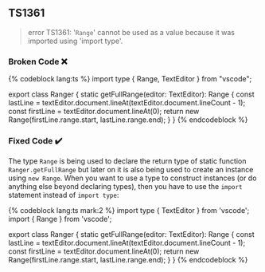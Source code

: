## TS1361

> error TS1361: '`Range`' cannot be used as a value because it was imported using 'import type'.

### Broken Code ❌

<!-- prettier-ignore-start -->
{% codeblock lang:ts %}
import type { Range, TextEditor } from "vscode";

export class Ranger {
  static getFullRange(editor: TextEditor): Range {
    const lastLine = textEditor.document.lineAt(textEditor.document.lineCount - 1);
    const firstLine = textEditor.document.lineAt(0);
    return new Range(firstLine.range.start, lastLine.range.end);
  }
}
{% endcodeblock %}
<!-- prettier-ignore-end -->

### Fixed Code ✔️

The type `Range` is being used to declare the return type of static function `Ranger.getFullRange` but later on it is also being used to create an instance using `new Range`. When you want to use a type to construct instances (or do anything else beyond declaring types), then you have to use the `import` statement instead of `import type`:

<!-- prettier-ignore-start -->
{% codeblock lang:ts mark:2 %}
import type { TextEditor } from 'vscode';
import { Range } from 'vscode';

export class Ranger {
  static getFullRange(editor: TextEditor): Range {
    const lastLine = textEditor.document.lineAt(textEditor.document.lineCount - 1);
    const firstLine = textEditor.document.lineAt(0);
    return new Range(firstLine.range.start, lastLine.range.end);
  }
}
{% endcodeblock %}
<!-- prettier-ignore-end -->
